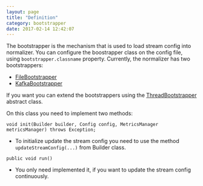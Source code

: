 ```yaml
---
layout: page
title: "Definition"
category: bootstrapper
date: 2017-02-14 12:42:07
---
```


The bootstrapper is the mechanism that is used to load stream config into normalizer. You can configure the boostrapper class on the config file, using `bootstrapper.classname` property. Currently, the normalizer has two bootstrappers:

* [FileBootstrapper](https://wizzie.io/normalizer/bootstrapper/file-boostrapper.html)
* [KafkaBootstrapper](https://wizzie.io/normalizer/bootstrapper/kafka-boostrapper.html)

If you want you can extend the bootstrappers using the [ThreadBootstrapper](https://github.com/wizzie-io/normalizer/blob/master/service/src/main/java/io/wizzie/ks/normalizer/builder/bootstrap/ThreadBootstrapper.java) abstract class. 

On this class you need to implement two methods:

```void init(Builder builder, Config config, MetricsManager metricsManager) throws Exception;```

* To initialize update the stream config you need to use the method `updateStreamConfig(...)` from Builder class.

```public void run()```
 
* You only need implemented it, if you want to update the stream config continuously. 

